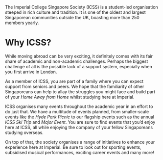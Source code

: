


The Imperial College Singapore Society (ICSS) is a student-led organisation steeped in rich culture and tradition. It is one of the oldest and largest Singaporean communities outside the UK, boasting more than 250 members yearly.

# Why ICSS?

While moving abroad can be very exciting, it definitely comes with its fair share of academic and non-academic challenges. Perhaps the biggest challenge of all is the possible lack of a support system, especially when you first arrive in London.

As a member of ICSS, you are part of a family where you can expect support from seniors and peers. We hope that the familiarity of other Singaporeans can help to allay the struggles you might face and build part of your *Home Away from Home* whilst studying here at Imperial.

ICSS organises many events throughout the academic year in an effort to do just that. We have a multitude of events planned, from smaller-scale events like the *Hyde Park Picnic* to our flagship events such as the annual *ICSS Ski Trip* and *Major Event*. You are sure to find events that you’d enjoy here at ICSS, all while enjoying the company of your fellow Singaporeans studying overseas.

On top of that, the society organises a range of initiatives to enhance your experience here at Imperial. Be sure to look out for sporting events, subsidised musical performances, exciting career events and many more!